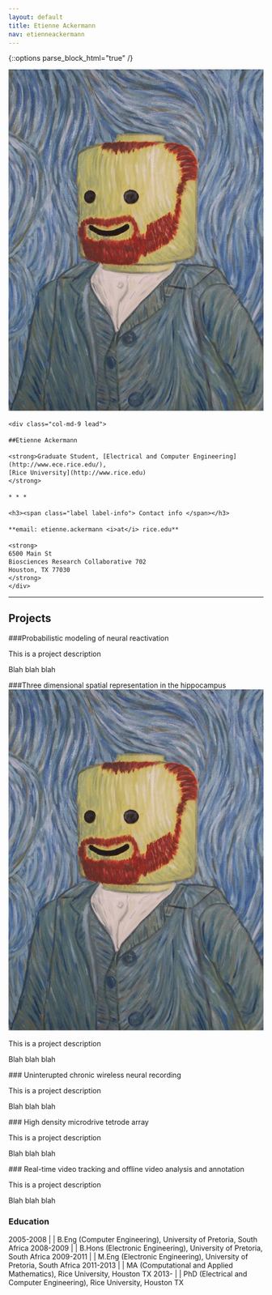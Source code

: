 ```yaml
---
layout: default
title: Etienne Ackermann
nav: etienneackermann
---
```


{::options parse_block_html="true" /}

<div class="row">
	<div class="col-md-3 hidden-xs">
	<a class="thumbnail" href="#">
	  <img src="EtienneAckermann-lego.jpg" alt="[Etienne Ackermann]">
	</a>
	</div>


	<div class="col-md-9 lead">

	##Etienne Ackermann

	<strong>Graduate Student, [Electrical and Computer Engineering](http://www.ece.rice.edu/), 
	[Rice University](http://www.rice.edu)
	</strong>

	* * *

	<h3><span class="label label-info"> Contact info </span></h3>

	**email: etienne.ackermann <i>at</i> rice.edu**

	<strong>
	6500 Main St  
	Biosciences Research Collaborative 702  
	Houston, TX 77030
	</strong>
	</div>
</div>

* * * 

<div class="container">

<h2><span class="label label-info"> Projects</span></h2>

<div class="bs-callout bs-callout-info">
###Probabilistic modeling of neural reactivation

<p>This is a project description</p>

<p>Blah blah blah</p>
</div>

<div class="row bs-callout bs-callout-warning">
###Three dimensional spatial representation in the hippocampus

<div class="col-md-2">
<a class="thumbnail" href="#">
  <img src="EtienneAckermann-lego.jpg" alt="[Etienne Ackermann]">
</a>
</div>
<div class="col-md-10">

<p>This is a project description</p>

<p>Blah blah blah</p>
</div>

</div>

<div class="bs-callout bs-callout-funding">
### Uninterupted chronic wireless neural recording

<p>This is a project description</p>

<p>Blah blah blah</p>
</div>

<div class="bs-callout bs-callout-danger">
### High density microdrive tetrode array

<p>This is a project description</p>

<p>Blah blah blah</p>
</div>

<div class="bs-callout bs-callout-success">
### Real-time video tracking and offline video analysis and annotation

<p>This is a project description</p>

<p>Blah blah blah</p>
</div>

<h3><span class="label label-info"> Education</span></h3>

2005-2008 | | B.Eng (Computer Engineering), University of Pretoria, South Africa
2008-2009 | | B.Hons (Electronic Engineering), University of Pretoria, South Africa
2009-2011 | | M.Eng (Electronic Engineering), University of Pretoria, South Africa
2011-2013 | | MA (Computational and Applied Mathematics), Rice University, Houston TX
2013- | | PhD (Electrical and Computer Engineering), Rice University, Houston TX

<!--
<h3><span class="label label-info"> Teaching </span></h3>

**Fall 2014**  |    | [ELEC548](http://dsp.rice.edu/courses/elec548)
**Spring 2014** |   | [ELEC327](http://dsp.rice.edu/courses/elec327-0)
**Fall 2013** |   | [ELEC548](http://dsp.rice.edu/courses/elec548-2013)
**Spring 2013** |   | [ELEC327](http://dsp.rice.edu/courses/elec327)
**Fall 2012** |   | ELEC548
**Spring 2012** |   | ELEC631

<h3><span class="label label-info"> Publications </span></h3>

[Google Scholar Profile](http://scholar.google.com/citations?user=tA0QQq0AAAAJ)

*full listing coming soon*

-->
</div>

